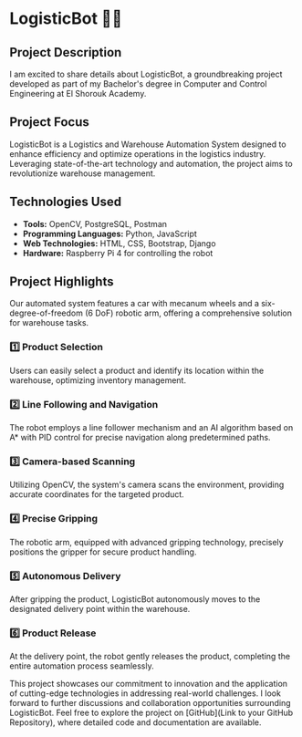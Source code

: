 # LogisticBot 🚀🤖

## Project Description

I am excited to share details about LogisticBot, a groundbreaking project developed as part of my Bachelor's degree in Computer and Control Engineering at El Shorouk Academy.

## Project Focus

LogisticBot is a Logistics and Warehouse Automation System designed to enhance efficiency and optimize operations in the logistics industry. Leveraging state-of-the-art technology and automation, the project aims to revolutionize warehouse management.

## Technologies Used

- **Tools:** OpenCV, PostgreSQL, Postman
- **Programming Languages:** Python, JavaScript
- **Web Technologies:** HTML, CSS, Bootstrap, Django
- **Hardware:** Raspberry Pi 4 for controlling the robot

## Project Highlights

Our automated system features a car with mecanum wheels and a six-degree-of-freedom (6 DoF) robotic arm, offering a comprehensive solution for warehouse tasks.

### 1️⃣ Product Selection

Users can easily select a product and identify its location within the warehouse, optimizing inventory management.

### 2️⃣ Line Following and Navigation

The robot employs a line follower mechanism and an AI algorithm based on A* with PID control for precise navigation along predetermined paths.

### 3️⃣ Camera-based Scanning

Utilizing OpenCV, the system's camera scans the environment, providing accurate coordinates for the targeted product.

### 4️⃣ Precise Gripping

The robotic arm, equipped with advanced gripping technology, precisely positions the gripper for secure product handling.

### 5️⃣ Autonomous Delivery

After gripping the product, LogisticBot autonomously moves to the designated delivery point within the warehouse.

### 6️⃣ Product Release

At the delivery point, the robot gently releases the product, completing the entire automation process seamlessly.

This project showcases our commitment to innovation and the application of cutting-edge technologies in addressing real-world challenges. I look forward to further discussions and collaboration opportunities surrounding LogisticBot. Feel free to explore the project on [GitHub](Link to your GitHub Repository), where detailed code and documentation are available.

